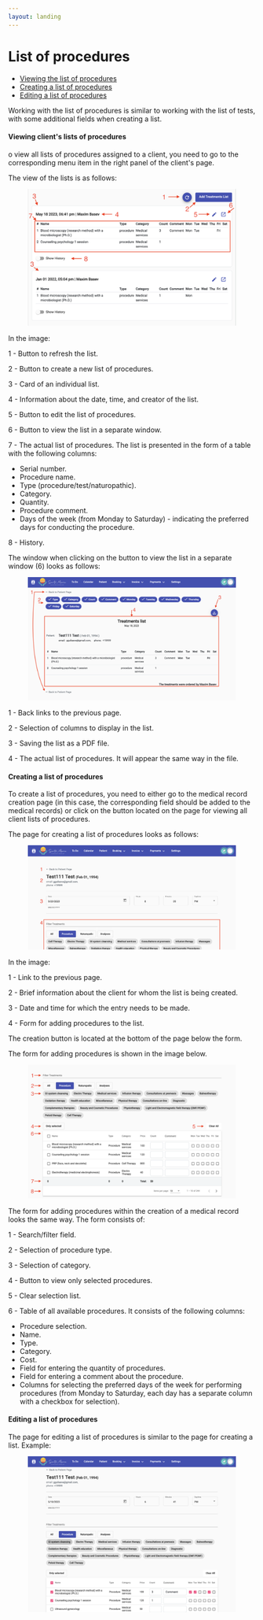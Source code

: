 ```yaml
---
layout: landing
---
```


# List of procedures

* [Viewing the list of procedures](list-of-procedures.md#viewing-clients-lists-of-procedures)
* [Creating a list of procedures](list-of-procedures.md#creating-a-list-of-procedures)
* [Editing a list of procedures](list-of-procedures.md#editing-a-list-of-procedures)

Working with the list of procedures is similar to working with the list of tests, with some additional fields when creating a list.

#### Viewing client's lists of procedures

o view all lists of procedures assigned to a client, you need to go to the corresponding menu item in the right panel of the client's page.

The view of the lists is as follows:

<figure><img src="../../../.gitbook/assets/Screenshot 2023-05-25 at 19.45.54.png" alt=""><figcaption></figcaption></figure>

In the image:

1 - Button to refresh the list.&#x20;

2 - Button to create a new list of procedures.&#x20;

3 - Card of an individual list.&#x20;

4 - Information about the date, time, and creator of the list.&#x20;

5 - Button to edit the list of procedures.&#x20;

6 - Button to view the list in a separate window.&#x20;

7 - The actual list of procedures. The list is presented in the form of a table with the following columns:

* Serial number.
* Procedure name.
* Type (procedure/test/naturopathic).
* Category.
* Quantity.
* Procedure comment.
* Days of the week (from Monday to Saturday) - indicating the preferred days for conducting the procedure.

8 - History.

The window when clicking on the button to view the list in a separate window (6) looks as follows:

<figure><img src="../../../.gitbook/assets/Screenshot 2023-05-25 at 20.07.11.png" alt=""><figcaption></figcaption></figure>

1 - Back links to the previous page.&#x20;

2 - Selection of columns to display in the list.&#x20;

3 - Saving the list as a PDF file.&#x20;

4 - The actual list of procedures. It will appear the same way in the file.

#### Creating a list of procedures

To create a list of procedures, you need to either go to the medical record creation page (in this case, the corresponding field should be added to the medical records) or click on the button located on the page for viewing all client lists of procedures.

The page for creating a list of procedures looks as follows:

<figure><img src="../../../.gitbook/assets/Screenshot 2023-05-25 at 20.38.30.png" alt=""><figcaption></figcaption></figure>

In the image:

1 - Link to the previous page.&#x20;

2 - Brief information about the client for whom the list is being created.&#x20;

3 - Date and time for which the entry needs to be made.&#x20;

4 - Form for adding procedures to the list.

The creation button is located at the bottom of the page below the form.

The form for adding procedures is shown in the image below.

<figure><img src="../../../.gitbook/assets/Screenshot 2023-05-25 at 20.43.19.png" alt=""><figcaption></figcaption></figure>

The form for adding procedures within the creation of a medical record looks the same way. The form consists of:

1 - Search/filter field.&#x20;

2 - Selection of procedure type.&#x20;

3 - Selection of category.&#x20;

4 - Button to view only selected procedures.&#x20;

5 - Clear selection list.&#x20;

6 - Table of all available procedures. It consists of the following columns:

* Procedure selection.
* Name.
* Type.
* Category.
* Cost.
* Field for entering the quantity of procedures.
* Field for entering a comment about the procedure.
* Columns for selecting the preferred days of the week for performing procedures (from Monday to Saturday, each day has a separate column with a checkbox for selection).

#### Editing a list of procedures

The page for editing a list of procedures is similar to the page for creating a list. Example:

<figure><img src="../../../.gitbook/assets/Screenshot 2023-05-25 at 21.23.04.png" alt=""><figcaption></figcaption></figure>
